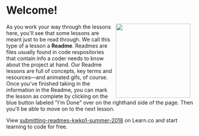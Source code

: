 # Welcome!

<img src="https://curriculum-content.s3.amazonaws.com/KWK/submitting-readmes-finish.png" align="right" hspace="10" height="200" />

As you work your way through the lessons here, you'll see that some lessons are meant just to be read through. We call this type of a lesson a **Readme**. Readmes are files usually found in code respositories that contain info a coder needs to know about the project at hand. Our Readme lessons are full of concepts, key terms and resources—and animated gifs, of course. Once you've finished taking in the information in the Readme, you can mark the lesson as complete by clicking on the blue button labeled "I'm Done" over on the righthand side of the page. Then you'll be able to move on to the next lesson.

<p class='util--hide'>View <a href='https://learn.co/lessons/submitting-readmes-kwkp1-summer-2018'>submitting-readmes-kwkp1-summer-2018</a> on Learn.co and start learning to code for free.</p>
